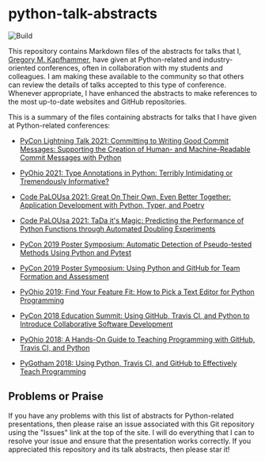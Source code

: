 # python-talk-abstracts

![Build](https://github.com/gkapfham/python-talk-abstracts/actions/workflows/build.yml/badge.svg)

This repository contains Markdown files of the abstracts for talks that I,
[Gregory M. Kapfhammer](https://www.gregorykapfhammer.com/), have given at
Python-related and industry-oriented conferences, often in collaboration with
my students and colleagues. I am making these available to the community so
that others can review the details of talks accepted to this type of
conference. Whenever appropriate, I have enhanced the abstracts to make
references to the most up-to-date websites and GitHub repositories.

This is a summary of the files containing abstracts for talks that I have given
at Python-related conferences:

- [PyCon Lightning Talk 2021: Committing to Writing Good Commit Messages:
  Supporting the Creation of Human- and Machine-Readable Commit Messages with
  Python](pycon_lightning_2021_commit_canvas.md)

- [PyOhio 2021: Type Annotations in Python: Terribly Intimidating or
  Tremendously Informative?](pyohio_2021_type_annotations.md)

- [Code PaLOUsa 2021: Great On Their Own, Even Better Together: Application
  Development with Python, Typer, and
  Poetry](codepalousa_2021_typer_poetry.md)

- [Code PaLOUsa 2021: TaDa it's Magic: Predicting the Performance of Python
  Functions through Automated Doubling
  Experiments](codepalousa_2021_tada_performance.md)

- [PyCon 2019 Poster Symposium: Automatic Detection of Pseudo-tested Methods
  Using Python and Pytest](pycon_2019_psuedotested_methods.md)

- [PyCon 2019 Poster Symposium: Using Python and GitHub for Team Formation and
  Assessment](pycon_2019_group_formation.md)

- [PyOhio 2019: Find Your Feature Fit: How to Pick a Text Editor for Python
  Programming](pyohio_2019_text_editors.md)

- [PyCon 2018 Education Summit: Using GitHub, Travis CI, and Python to
  Introduce Collaborative Software
  Development](pycon_2018_collaborative_software.md)

- [PyOhio 2018: A Hands-On Guide to Teaching Programming with GitHub, Travis
  CI, and Python](pyohio_2018_teaching_programming.md)

- [PyGotham 2018: Using Python, Travis CI, and GitHub to Effectively Teach
  Programming](pygotham_2018_teaching_programming.md)

## Problems or Praise

If you have any problems with this list of abstracts for Python-related
presentations, then please raise an issue associated with this Git repository
using the "Issues" link at the top of the site. I will do everything that I can
to resolve your issue and ensure that the presentation works correctly. If you
appreciated this repository and its talk abstracts, then please star it!
